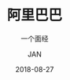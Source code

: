 ---
layout:       post
title:        阿里巴巴
subtitle:     一个面经
date:         2018-08-27
author:       JAN
header-img:   img/post-bg-alibaba.png
catalog:      true
tags:
    - Job interview afterthoughts
---